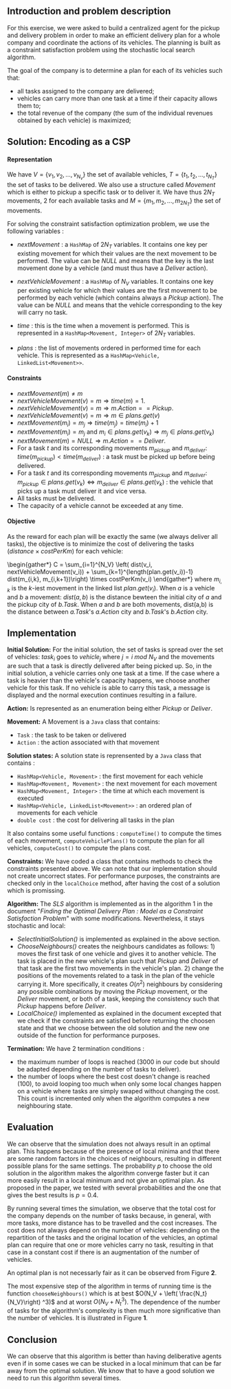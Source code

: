 ## Introduction and problem description

For this exercise, we were asked to build a centralized agent for the pickup and delivery problem in order to make an efficient delivery plan for a whole company and coordinate the actions of its vehicles. The planning is built as a constraint satisfaction problem using the stochastic local search algorithm.

The goal of the company is to determine a plan for each of its vehicles such that:

* all tasks assigned to the company are delivered;
* vehicles can carry more than one task at a time if their capacity allows them to;
* the total revenue of the company (the sum of the individual revenues obtained by each vehicle) is maximized;

## Solution: Encoding as a CSP

#### Representation

We have $V=\{ v_1 , v_2, ... , v_{N_v}\}$ the set of available vehicles, $T=\{ t_1 , t_2 , ... , t_{N_T} \}$ the set of tasks to be delivered. We also use a structure called *Movement* which is either to pickup a specific task or to deliver it. We have thus $2N_T$ movements, 2 for each available tasks and $M=\{ m_1 , m_2 , ... , m_{2N_T} \}$ the set of movements.

For solving the constraint satisfaction optimization problem, we use the following variables :

* *nextMovement* : a ```HashMap``` of $2N_T$ variables. It contains one key per existing movement for which their values are the next movement to be performed. The value can be *NULL* and means that the key is the last movement done by a vehicle (and must thus have a *Deliver* action).
* *nextVehicleMovement* : a ```HashMap``` of $N_V$ variables. It contains one key per existing vehicle for which their values are the first movement to be performed by each vehicle (which contains always a *Pickup* action). The value can be *NULL* and means that the vehicle corresponding to the key will carry no task.

* *time* : this is the time when a movement is performed. This is represented in a ```HashMap<Movement, Integer>``` of $2N_T$ variables.
* *plans* : the list of movements ordered in performed time for each vehicle. This is represented as a ```HashMap<Vehicle, LinkedList<Movement>>```.

#### Constraints

* $nextMovement(m) \neq m$
* $nextVehicleMovement(v) = m \Rightarrow time(m) = 1$.
* $nextVehicleMovement(v) = m \Rightarrow m.Action == Pickup$.
* $nextVehicleMovement(v) = m \Rightarrow m \in plans.get(v)$
* $nextMovement(m_i) = m_j \Rightarrow time(m_j) = time(m_i) + 1$
* $nextMovement(m_i) = m_j$ and $m_i \in plans.get(v_k) \Rightarrow m_j \in plans.get(v_k)$ 
* $nextMovement(m) = NULL \Rightarrow m.Action == Deliver$.
* For a task *t* and its corresponding movements $m_{pickup}$ and $m_{deliver}$: $time(m_{pickup}) < time(m_{deliver})$ : a task must be picked up before being delivered.
* For a task *t* and its corresponding movements $m_{pickup}$ and $m_{deliver}$: $m_{pickup} \in plans.get(v_k) \Leftrightarrow m_{deliver} \in plans.get(v_k)$ : the vehicle that picks up a task must deliver it and vice versa.
* All tasks must be delivered.
* The capacity of a vehicle cannot be exceeded at any time.

#### Objective

As the reward for each plan will be exactly the same (we always deliver all tasks), the objective is to minimize the cost of delivering the tasks ($distance \times costPerKm$) for each vehicle:

<!--\begin{gather*}
  C = \sum_{i=1}^{2N_T} dist(m_i, nextMovement(m_i)) \times cost(vehicle(m_i)) + \sum_{k=1}^{N_V} dist(v_k, nextMovement(v_k)) \times cost(v_k)
\end{gather*} -->

\begin{gather*}
C = \sum_{i=1}^{N_V} \left( dist(v_i, nextVehicleMovement(v_i)) + \sum_{k=1}^{length(plan.get(v_i))-1} dist(m_{i,k}, m_{i,k+1})\right) \times costPerKm(v_i)
\end{gather*}
where $m_{i,k}$ is the *k*-iest movement in the linked list $plan.get(v_i)$. When $a$ is a vehicle and $b$ a movement: $dist(a,b)$ is the distance bewteen the initial city of $a$ and the pickup city of *b.Task*. When $a$ and $b$ are both movements, dist(a,b) is the distance between *a.Task*'s *a.Action* city and *b.Task*'s *b.Action* city.

## Implementation

**Initial Solution:** For the initial solution, the set of tasks is spread over the set of vehicles: $task_i$ goes to $vehicle_{j}$ where $j = i \ mod \ N_{V}$ and the movements are such that a task is directly delivered after being picked up. So, in the initial solution, a vehicle carries only one task at a time. If the case where a task is heavier than the vehicle's capacity happens, we choose another vehicle for this task. If no vehicle is able to carry this task, a message is displayed and the normal execution continues resulting in a failure. 

**Action:** Is represented as an enumeration being either *Pickup* or *Deliver*.

**Movement:** A Movement is a ```Java``` class that contains:

* ```Task``` : the task to be taken or delivered
* ```Action``` : the action associated with that movement

**Solution states:** A solution state is reprensented by a ```Java``` class that contains :

* ```HashMap<Vehicle, Movement>``` : the first movement for each vehicle
* ```HashMap<Movement, Movement>``` : the next movement for each movement
* ```HashMap<Movement, Integer>``` : the time at which each movement is executed
* ```HashMap<Vehicle, LinkedList<Movement>>``` : an ordered plan of movements for each vehicle
* ```double cost``` : the cost for delivering all tasks in the plan

It also contains some useful functions : ```computeTime()``` to compute the times of each movement, ```computeVehiclePlans()``` to compute the plan for all vehicles, ```computeCost()``` to compute the plans cost.

**Constraints:** We have coded a class that contains methods to check the constraints presented above. We can note that our implementation should not create uncorrect states. For performance purposes, the constraints are checked only in the ```localChoice``` method, after having the cost of a solution which is promissing.

**Algorithm:** The *SLS* algorithm is implemented as in the algorithm 1 in the document "*Finding the Optimal Delivery Plan : Model as a Constraint Satisfaction Problem*" with some modifications. Nevertheless, it stays stochastic and local:

* *SelectInitialSolution()* is implemented as explained in the above section.
* *ChooseNeighbours()* creates the neighbours candidates as follows: 1) moves the first task of one vehicle and gives it to another vehicle. The task is placed in the new vehicle's plan such that *Pickup* and *Deliver* of that task are the first two movements in the vehicle's plan. 2) change the positions of the movements related to a task in the plan of the vehicle carrying it. More specifically, it creates $O(n^2)$ neighbours by considering any possible combinations by moving the *Pickup* movement, or the *Deliver* movement, or both of a task, keeping the consistency such that *Pickup* happens before *Deliver*.
* *LocalChoice()* implemented as explained in the document excepted that we check if the constraints are satisfied before returning the choosen state and that we choose between the old solution and the new one outside of the function for performance purposes.

**Termination:** We have 2 termination conditions :

* the maximum number of loops is reached (3000 in our code but should be adapted depending on the number of tasks to deliver).
* the number of loops where the best cost doesn't change is reached (100), to avoid looping too much when only some local changes happen on a vehicle where tasks are simply swaped without changing the cost. This count is incremented only when the algorithm computes a new neighbouring state.

## Evaluation

We can observe that the simulation does not always result in an optimal plan. This happens because of the presence of local minima and that there are some random factors in the choices of neighbours, resulting in different possible plans for the same settings. The probability *p* to choose the old solution in the algorithm makes the algorithm converge faster but it can more easily result in a local minimum and not give an optimal plan. As proposed in the paper, we tested with several probabilities and the one that gives the best results is $p=0.4$.

By running several times the simulation, we observe that the total cost for the company depends on the number of tasks because, in general, with more tasks, more distance has to be travelled and the cost increases. The cost does not always depend on the number of vehicles: depending on the repartition of the tasks and the original location of the vehicles, an optimal plan can require that one or more vehicles carry no task, resulting in that case in a constant cost if there is an augmentation of the number of vehicles.

An optimal plan is not necessarly fair as it can be observed from Figure **2**.

The most expensive step of the algorithm in terms of running time is the function ```chooseNeighbours()``` which is at best $O(N_V + \left( \frac{N_t}{N_V}\right) ^3)$ and at worst $O(N_V + N_t^3)$. The dependence of the number of tasks for the algorithm's complexity is then much more significative than the number of vehicles. It is illustrated in Figure **1**. 

## Conclusion

We can observe that this algorithm is better than having deliberative agents even if in some cases we can be stucked in a local minimum that can be far away from the optimal solution. We know that to have a good solution we need to run this algorithm several times.

